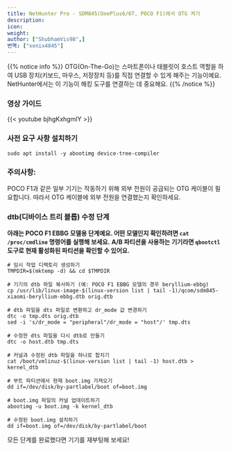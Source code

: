 ```yaml
---
title: NetHunter Pro - SDM845(OnePlus6/6T, POCO F1)에서 OTG 켜기
description:
icon:
weight:
author: ["ShubhamVis98",]
번역: ["xenix4845"]
---
```


{{% notice info %}}
OTG(On-The-Go)는 스마트폰이나 태블릿이 호스트 역할을 하여 USB 장치(키보드, 마우스, 저장장치 등)를 직접 연결할 수 있게 해주는 기능이예요. NetHunter에서는 이 기능이 해킹 도구를 연결하는 데 중요해요.
{{% /notice %}}

### 영상 가이드

{{< youtube bjhgKxhgmIY >}}

### 사전 요구 사항 설치하기

```
sudo apt install -y abootimg device-tree-compiler
```
### 주의사항:

POCO F1과 같은 일부 기기는 작동하기 위해 외부 전원이 공급되는 OTG 케이블이 필요합니다. 따라서 OTG 케이블에 외부 전원을 연결했는지 확인하세요.

### dtb(디바이스 트리 블롭) 수정 단계

**아래는 POCO F1 EBBG 모델용 단계예요. 어떤 모델인지 확인하려면 `cat /proc/cmdline` 명령어를 실행해 보세요.**
**A/B 파티션을 사용하는 기기라면 `qbootctl` 도구로 현재 활성화된 파티션을 확인할 수 있어요.**

```
# 임시 작업 디렉토리 생성하기
TMPDIR=$(mktemp -d) && cd $TMPDIR

# 기기의 dtb 파일 복사하기 (예: POCO F1 EBBG 모델의 경우 beryllium-ebbg)
cp /usr/lib/linux-image-$(linux-version list | tail -1)/qcom/sdm845-xiaomi-beryllium-ebbg.dtb orig.dtb

# dtb 파일을 dts 파일로 변환하고 dr_mode 값 변경하기
dtc -o tmp.dts orig.dtb
sed -i 's/dr_mode = "peripheral"/dr_mode = "host"/' tmp.dts

# 수정한 dts 파일을 다시 dtb로 만들기
dtc -o host.dtb tmp.dts

# 커널과 수정된 dtb 파일을 하나로 합치기
cat /boot/vmlinuz-$(linux-version list | tail -1) host.dtb > kernel_dtb

# 부트 파티션에서 현재 boot.img 가져오기
dd if=/dev/disk/by-partlabel/boot of=boot.img

# boot.img 파일의 커널 업데이트하기
abootimg -u boot.img -k kernel_dtb

# 수정된 boot.img 설치하기
dd if=boot.img of=/dev/disk/by-partlabel/boot
```

모든 단계를 완료했다면 기기를 재부팅해 보세요!
